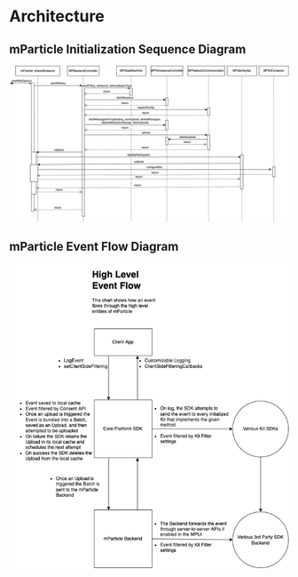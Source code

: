 # Architecture

## mParticle Initialization Sequence Diagram

![mParticle Initialization Sequence Diagram](.github/mParticle-Initialization-Sequence-Diagram.png?raw=true)

## mParticle Event Flow Diagram

![mParticle Event Flow](.github/mParticle-Event-Flow.png?raw=true)

